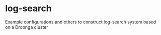 log-search
==========

Example configurations and others to construct log-search system based on a Droonga cluster
